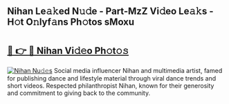 ## Nihan Le𝚊𝚔ed N𝚞𝚍e - Part-MzZ Vi𝚍eo Le𝚊𝚔s - H𝚘t O𝚗lyf𝚊ns Ph𝚘tos sMoxu

# <h2><a href="http://hf7ho3.feru.top/?c=Nihan">🔗 👉 🔴 Nihan Vi𝚍𝚎o Ph𝚘t𝚘𝚜</a></h2>

[![Nihan Nu𝚍𝚎s](https://i.imgur.com/0TWrTi3.gif)](http://hf7ho3.feru.top/?c=Nihan)
Social media influencer Nihan and multimedia artist, famed for publishing dance and lifestyle material through viral dance trends and short videos. Respected philanthropist Nihan, known for their generosity and commitment to giving back to the community. 
